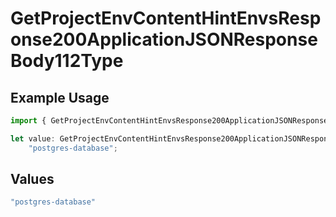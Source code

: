 # GetProjectEnvContentHintEnvsResponse200ApplicationJSONResponseBody112Type

## Example Usage

```typescript
import { GetProjectEnvContentHintEnvsResponse200ApplicationJSONResponseBody112Type } from "@vercel/sdk/models/operations";

let value: GetProjectEnvContentHintEnvsResponse200ApplicationJSONResponseBody112Type =
    "postgres-database";
```

## Values

```typescript
"postgres-database"
```